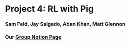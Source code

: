 # Project 4: RL with Pig
### Sam Feld, Jay Salgado, Aban Khan, Matt Glennon
### Our [Group Notion Page](https://www.notion.so/AI-Project-4-1d03b34792c480f78ad4e5b40c7faa55?pvs=4)
